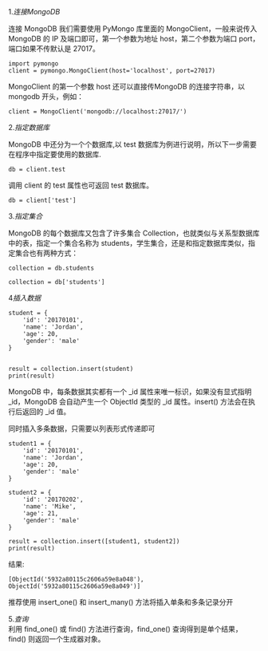 1.*连接MongoDB*

连接 MongoDB 我们需要使用 PyMongo 库里面的 MongoClient，一般来说传入 MongoDB 的 IP 及端口即可，第一个参数为地址 host，第二个参数为端口 port，端口如果不传默认是 27017。
```
import pymongo
client = pymongo.MongoClient(host='localhost', port=27017)
```
MongoClient 的第一个参数 host 还可以直接传MongoDB 的连接字符串，以 mongodb 开头，例如：
```
client = MongoClient('mongodb://localhost:27017/')
```

2.*指定数据库*   

MongoDB 中还分为一个个数据库,以 test 数据库为例进行说明，所以下一步需要在程序中指定要使用的数据库.
```
db = client.test
```
调用 client 的 test 属性也可返回 test 数据库。
```
db = client['test']
```

3.*指定集合*   

MongoDB 的每个数据库又包含了许多集合 Collection，也就类似与关系型数据库中的表，指定一个集合名称为 students，学生集合，还是和指定数据库类似，指定集合也有两种方式：
```
collection = db.students
```
```
collection = db['students']
```

4*插入数据*   

```
student = {
    'id': '20170101',
    'name': 'Jordan',
    'age': 20,
    'gender': 'male'
}


result = collection.insert(student)
print(result)
```
MongoDB 中，每条数据其实都有一个 _id 属性来唯一标识，如果没有显式指明 _id，MongoDB 会自动产生一个 ObjectId 类型的 _id 属性。insert() 方法会在执行后返回的 _id 值。

同时插入多条数据，只需要以列表形式传递即可
```
student1 = {
    'id': '20170101',
    'name': 'Jordan',
    'age': 20,
    'gender': 'male'
}

student2 = {
    'id': '20170202',
    'name': 'Mike',
    'age': 21,
    'gender': 'male'
}

result = collection.insert([student1, student2])
print(result)
```
结果:
```
[ObjectId('5932a80115c2606a59e8a048'), ObjectId('5932a80115c2606a59e8a049')]
```

推荐使用 insert_one() 和 insert_many() 方法将插入单条和多条记录分开

5.*查询*   
利用 find_one() 或 find() 方法进行查询，find_one() 查询得到是单个结果，find() 则返回一个生成器对象。
